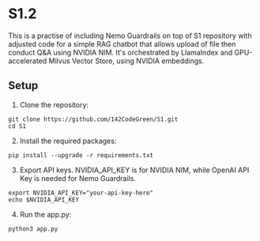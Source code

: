 # S1.2

This is a practise of including Nemo Guardrails on top of S1 repository with adjusted code for a simple RAG chatbot that allows upload of file then conduct Q&A using NVIDIA NIM.  It's orchestrated by LlamaIndex and GPU-accelerated Milvus Vector Store, using NVIDIA embeddings. 

## Setup

1. Clone the repository:
```
git clone https://github.com/142CodeGreen/S1.git
cd S1
```

2. Install the required packages:
```
pip install --upgrade -r requirements.txt
```

3. Export API keys. NVIDIA_API_KEY is for NVIDIA NIM, while OpenAI API Key is needed for Nemo Guardrails. 
```
export NVIDIA_API_KEY="your-api-key-here"
echo $NVIDIA_API_KEY

```

4. Run the app.py:
```
python3 app.py
```
